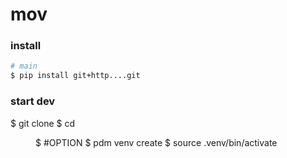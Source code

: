 # mov
### install
```bash
# main
$ pip install git+http....git
```

### start dev
$ git clone <URL>
$ cd <DIR>

$ #OPTION
$ pdm venv create
$ source .venv/bin/activate
